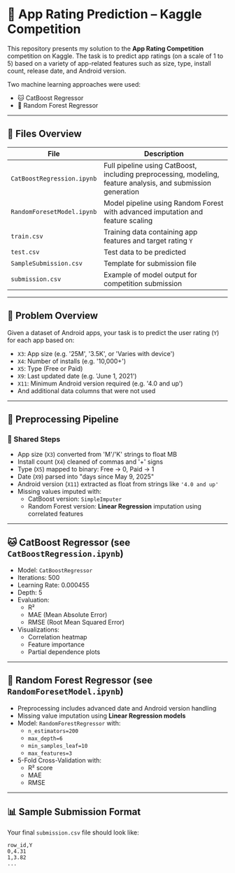 # 📱 App Rating Prediction – Kaggle Competition

This repository presents my solution to the **App Rating Competition** competition on Kaggle. The task is to predict app ratings (on a scale of 1 to 5) based on a variety of app-related features such as size, type, install count, release date, and Android version.

Two machine learning approaches were used:
- 🐱 CatBoost Regressor
- 🌲 Random Forest Regressor

---

## 📁 Files Overview

| File | Description |
|------|-------------|
| `CatBoostRegression.ipynb` | Full pipeline using CatBoost, including preprocessing, modeling, feature analysis, and submission generation |
| `RandomForesetModel.ipynb` | Model pipeline using Random Forest with advanced imputation and feature scaling |
| `train.csv` | Training data containing app features and target rating `Y` |
| `test.csv` | Test data to be predicted |
| `SampleSubmission.csv` | Template for submission file |
| `submission.csv` | Example of model output for competition submission |

---

## 🧠 Problem Overview

Given a dataset of Android apps, your task is to predict the user rating (`Y`) for each app based on:

- `X3`: App size (e.g. '25M', '3.5K', or 'Varies with device')
- `X4`: Number of installs (e.g. '10,000+')
- `X5`: Type (Free or Paid)
- `X9`: Last updated date (e.g. 'June 1, 2021')
- `X11`: Minimum Android version required (e.g. '4.0 and up')
- And additional data columns that were not used
---

## 🧹 Preprocessing Pipeline

### 🔧 Shared Steps
- App size (`X3`) converted from 'M'/'K' strings to float MB
- Install count (`X4`) cleaned of commas and '+' signs
- Type (`X5`) mapped to binary: Free → 0, Paid → 1
- Date (`X9`) parsed into "days since May 9, 2025"
- Android version (`X11`) extracted as float from strings like `'4.0 and up'`
- Missing values imputed with:
  - CatBoost version: `SimpleImputer`
  - Random Forest version: **Linear Regression** imputation using correlated features

---

## 🐱 CatBoost Regressor (see `CatBoostRegression.ipynb`)

- Model: `CatBoostRegressor`
- Iterations: 500  
- Learning Rate: 0.000455  
- Depth: 5  
- Evaluation:
  - R²
  - MAE (Mean Absolute Error)
  - RMSE (Root Mean Squared Error)
- Visualizations:
  - Correlation heatmap
  - Feature importance
  - Partial dependence plots

---

## 🌲 Random Forest Regressor (see `RandomForesetModel.ipynb`)

- Preprocessing includes advanced date and Android version handling
- Missing value imputation using **Linear Regression models**
- Model: `RandomForestRegressor` with:
  - `n_estimators=200`
  - `max_depth=6`
  - `min_samples_leaf=10`
  - `max_features=3`
- 5-Fold Cross-Validation with:
  - R² score
  - MAE
  - RMSE

---

## 📊 Sample Submission Format

Your final `submission.csv` file should look like:

```csv
row_id,Y
0,4.31
1,3.82
...
